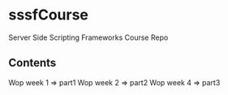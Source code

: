 # sssfCourse
Server Side Scripting Frameworks Course Repo

## Contents
Wop week 1 => part1
Wop week 2 => part2
Wop week 4 => part3
